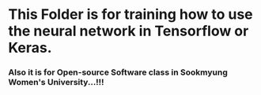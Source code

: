 # This Folder is for training how to use the neural network in Tensorflow or Keras.
### Also it is for Open-source Software class in Sookmyung Women's University...!!!
